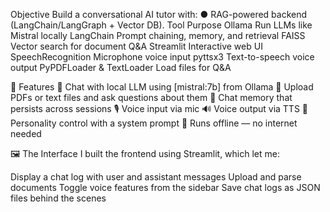 Objective
Build a conversational AI tutor with:
● RAG-powered backend (LangChain/LangGraph + Vector DB).
Tool Purpose Ollama Run LLMs like Mistral locally LangChain Prompt chaining, memory, and retrieval 
FAISS Vector search for document Q&A 
Streamlit Interactive web UI 
SpeechRecognition Microphone voice input 
pyttsx3 Text-to-speech voice output 
PyPDFLoader & TextLoader Load files for Q&A

🎯 Features
💬 Chat with local LLM using [mistral:7b] from Ollama
📄 Upload PDFs or text files and ask questions about them
🧠 Chat memory that persists across sessions
🎙️ Voice input via mic
🔊 Voice output via TTS
🎨 Personality control with a system prompt
💾 Runs offline — no internet needed

🖼️ The Interface
I built the frontend using Streamlit, which let me:

Display a chat log with user and assistant messages
Upload and parse documents
Toggle voice features from the sidebar
Save chat logs as JSON files behind the scenes

